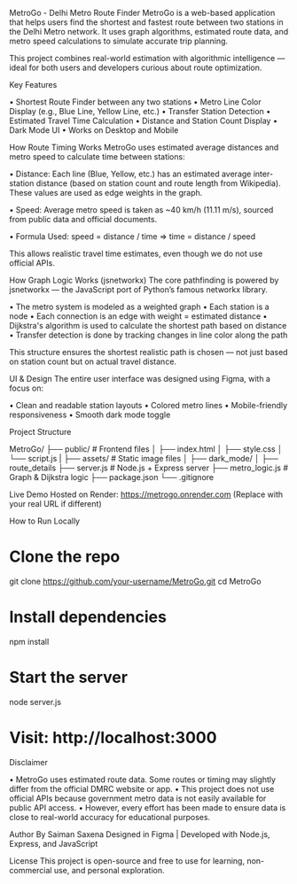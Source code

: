 MetroGo - Delhi Metro Route Finder
MetroGo is a web-based application that helps users find the shortest and fastest route between two stations in the Delhi Metro network. It uses graph algorithms, estimated route data, and metro speed calculations to simulate accurate trip planning.

This project combines real-world estimation with algorithmic intelligence — ideal for both users and developers curious about route optimization.

Key Features

• Shortest Route Finder between any two stations
• Metro Line Color Display (e.g., Blue Line, Yellow Line, etc.)
• Transfer Station Detection
• Estimated Travel Time Calculation
• Distance and Station Count Display
• Dark Mode UI
• Works on Desktop and Mobile

How Route Timing Works
MetroGo uses estimated average distances and metro speed to calculate time between stations:

• Distance: Each line (Blue, Yellow, etc.) has an estimated average inter-station distance (based on station count and route length from Wikipedia). These values are used as edge weights in the graph.

• Speed: Average metro speed is taken as ~40 km/h (11.11 m/s), sourced from public data and official documents.

• Formula Used: speed = distance / time ⇒ time = distance / speed

This allows realistic travel time estimates, even though we do not use official APIs.

How Graph Logic Works (jsnetworkx)
The core pathfinding is powered by jsnetworkx — the JavaScript port of Python’s famous networkx library.

• The metro system is modeled as a weighted graph
• Each station is a node
• Each connection is an edge with weight = estimated distance
• Dijkstra's algorithm is used to calculate the shortest path based on distance
• Transfer detection is done by tracking changes in line color along the path

This structure ensures the shortest realistic path is chosen — not just based on station count but on actual travel distance.

UI & Design
The entire user interface was designed using Figma, with a focus on:

• Clean and readable station layouts
• Colored metro lines
• Mobile-friendly responsiveness
• Smooth dark mode toggle

Project Structure

MetroGo/
├── public/                  # Frontend files
│   ├── index.html
│   ├── style.css
│   └── script.js
|   ├── assets/                 # Static image files
│       ├── dark_mode/
│       ├── route_details
├── server.js               # Node.js + Express server
├── metro_logic.js          # Graph & Dijkstra logic
├── package.json
└── .gitignore

Live Demo
Hosted on Render:
https://metrogo.onrender.com (Replace with your real URL if different)

How to Run Locally

# Clone the repo
git clone https://github.com/your-username/MetroGo.git
cd MetroGo

# Install dependencies
npm install

# Start the server
node server.js

# Visit: http://localhost:3000

Disclaimer

• MetroGo uses estimated route data. Some routes or timing may slightly differ from the official DMRC website or app.
• This project does not use official APIs because government metro data is not easily available for public API access.
• However, every effort has been made to ensure data is close to real-world accuracy for educational purposes.

Author
By Saiman Saxena
Designed in Figma | Developed with Node.js, Express, and JavaScript

License
This project is open-source and free to use for learning, non-commercial use, and personal exploration.

